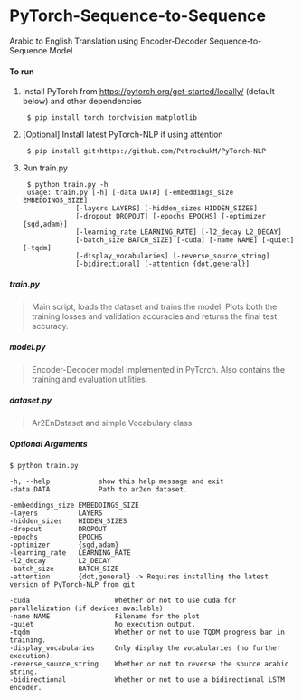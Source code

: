 # PyTorch-Sequence-to-Sequence
Arabic to English Translation using Encoder-Decoder Sequence-to-Sequence Model

#### To run

1) Install PyTorch from https://pytorch.org/get-started/locally/ (default below) and other dependencies

        $ pip install torch torchvision matplotlib

2) [Optional] Install latest PyTorch-NLP if using attention

        $ pip install git+https://github.com/PetrochukM/PyTorch-NLP

3) Run train.py

        $ python train.py -h
        usage: train.py [-h] [-data DATA] [-embeddings_size EMBEDDINGS_SIZE]
                    [-layers LAYERS] [-hidden_sizes HIDDEN_SIZES]
                    [-dropout DROPOUT] [-epochs EPOCHS] [-optimizer {sgd,adam}]
                    [-learning_rate LEARNING_RATE] [-l2_decay L2_DECAY]
                    [-batch_size BATCH_SIZE] [-cuda] [-name NAME] [-quiet] [-tqdm]
                    [-display_vocabularies] [-reverse_source_string]
                    [-bidirectional] [-attention {dot,general}]

##### train.py
> Main script, loads the dataset and trains the model. Plots both the training losses and validation accuracies and returns the final test accuracy.

##### model.py
> Encoder-Decoder model implemented in PyTorch. Also contains the training and evaluation utilities.

##### dataset.py
> Ar2EnDataset and simple Vocabulary class.

##### Optional Arguments
    $ python train.py

    -h, --help            show this help message and exit
    -data DATA            Path to ar2en dataset.

    -embeddings_size EMBEDDINGS_SIZE
    -layers          LAYERS
    -hidden_sizes    HIDDEN_SIZES
    -dropout         DROPOUT
    -epochs          EPOCHS
    -optimizer       {sgd,adam}
    -learning_rate   LEARNING_RATE
    -l2_decay        L2_DECAY
    -batch_size      BATCH_SIZE
    -attention       {dot,general} -> Requires installing the latest version of PyTorch-NLP from git

    -cuda                     Whether or not to use cuda for parallelization (if devices available)
    -name NAME                Filename for the plot 
    -quiet                    No execution output.
    -tqdm                     Whether or not to use TQDM progress bar in training.
    -display_vocabularies     Only display the vocabularies (no further execution).
    -reverse_source_string    Whether or not to reverse the source arabic string.
    -bidirectional            Whether or not to use a bidirectional LSTM encoder.
